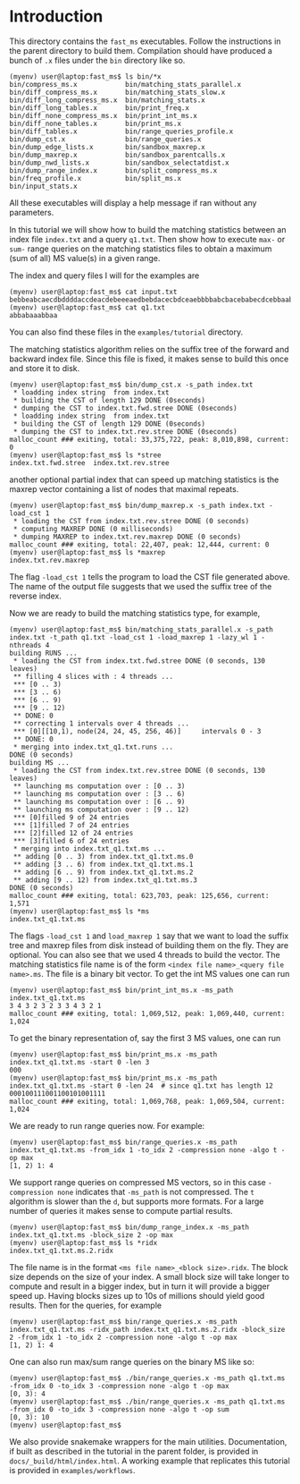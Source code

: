 # Introduction
This directory contains the `fast_ms` executables. Follow the instructions in
the parent directory to build them.
Compilation should have produced a bunch of `.x` files under the `bin` directory like so.

```
(myenv) user@laptop:fast_ms$ ls bin/*x
bin/compress_ms.x            bin/matching_stats_parallel.x
bin/diff_compress_ms.x       bin/matching_stats_slow.x
bin/diff_long_compress_ms.x  bin/matching_stats.x
bin/diff_long_tables.x       bin/print_freq.x
bin/diff_none_compress_ms.x  bin/print_int_ms.x
bin/diff_none_tables.x       bin/print_ms.x
bin/diff_tables.x            bin/range_queries_profile.x
bin/dump_cst.x               bin/range_queries.x
bin/dump_edge_lists.x        bin/sandbox_maxrep.x
bin/dump_maxrep.x            bin/sandbox_parentcalls.x
bin/dump_nwd_lists.x         bin/sandbox_selectatdist.x
bin/dump_range_index.x       bin/split_compress_ms.x
bin/freq_profile.x           bin/split_ms.x
bin/input_stats.x
```
All these executables will display a help message if ran without any parameters.

In this tutorial we will show how to build the matching statistics between an index file `index.txt`
and a query `q1.txt`. Then show how to execute `max-` or `sum-` range queries
on the matching statistics files to obtain a maximum (sum of all) MS value(s) in a given range.


The index and query files I will for the examples are
```
(myenv) user@laptop:fast_ms$ cat input.txt
bebbeabcaecdbddddaccdeacdebeeeaedbebdacecbdceaebbbbabcbacebabecdcebbaabdddaebbedbaccbdbadcaccdcdbeadabcbebddcdacdbeedcabbdcacdae
(myenv) user@laptop:fast_ms$ cat q1.txt
abbabaaabbaa
```
You can also find these files in the `examples/tutorial` directory.

The matching statistics algorithm relies on the suffix tree of the forward and backward index file. Since this file
is fixed, it makes sense to build this once and store it to disk.

```
(myenv) user@laptop:fast_ms$ bin/dump_cst.x -s_path index.txt
 * loadding index string  from index.txt 
 * building the CST of length 129 DONE (0seconds)
 * dumping the CST to index.txt.fwd.stree DONE (0seconds)
 * loadding index string  from index.txt 
 * building the CST of length 129 DONE (0seconds)
 * dumping the CST to index.txt.rev.stree DONE (0seconds)
malloc_count ### exiting, total: 33,375,722, peak: 8,010,898, current: 0
(myenv) user@laptop:fast_ms$ ls *stree
index.txt.fwd.stree  index.txt.rev.stree
```
another optional partial index that can speed up matching statistics is the maxrep vector containing
a list of nodes that maximal repeats.

```
(myenv) user@laptop:fast_ms$ bin/dump_maxrep.x -s_path index.txt -load_cst 1
 * loading the CST from index.txt.rev.stree DONE (0 seconds)
 * computing MAXREP DONE (0 milliseconds)
 * dumping MAXREP to index.txt.rev.maxrep DONE (0 seconds)
malloc_count ### exiting, total: 22,407, peak: 12,444, current: 0
(myenv) user@laptop:fast_ms$ ls *maxrep
index.txt.rev.maxrep
```

The flag `-load_cst 1` tells the program to load the CST file generated above. The name of the output file
suggests that we used the suffix tree of the reverse index.

Now we are ready to build the matching statistics type, for example,

```
(myenv) user@laptop:fast_ms$ bin/matching_stats_parallel.x -s_path index.txt -t_path q1.txt -load_cst 1 -load_maxrep 1 -lazy_wl 1 -nthreads 4
building RUNS ... 
 * loading the CST from index.txt.fwd.stree DONE (0 seconds, 130 leaves)
 ** filling 4 slices with : 4 threads ...
 *** [0 .. 3)
 *** [3 .. 6)
 *** [6 .. 9)
 *** [9 .. 12)
 ** DONE: 0
 ** correcting 1 intervals over 4 threads ... 
 *** [0][[10,1), node(24, 24, 45, 256, 46)]     intervals 0 - 3
 ** DONE: 0
 * merging into index.txt_q1.txt.runs ... 
DONE (0 seconds)
building MS ... 
 * loading the CST from index.txt.rev.stree DONE (0 seconds, 130 leaves)
 ** launching ms computation over : [0 .. 3)
 ** launching ms computation over : [3 .. 6)
 ** launching ms computation over : [6 .. 9)
 ** launching ms computation over : [9 .. 12)
 *** [0]filled 9 of 24 entries 
 *** [1]filled 7 of 24 entries 
 *** [2]filled 12 of 24 entries 
 *** [3]filled 6 of 24 entries 
 * merging into index.txt_q1.txt.ms ... 
 ** adding [0 .. 3) from index.txt_q1.txt.ms.0
 ** adding [3 .. 6) from index.txt_q1.txt.ms.1
 ** adding [6 .. 9) from index.txt_q1.txt.ms.2
 ** adding [9 .. 12) from index.txt_q1.txt.ms.3
DONE (0 seconds)
malloc_count ### exiting, total: 623,703, peak: 125,656, current: 1,571
(myenv) user@laptop:fast_ms$ ls *ms
index.txt_q1.txt.ms
```

The flags `-load_cst 1` and `load_maxrep 1` say that we want to load the suffix tree and maxrep files from disk instead of building them on the fly.
They are optional. You can also see that we used 4 threads to build the vector.
The matching statistics file name is of the form `<index file name>_<query file name>.ms`. The file 
is a binary bit vector. To get the int MS values one can run

```
(myenv) user@laptop:fast_ms$ bin/print_int_ms.x -ms_path index.txt_q1.txt.ms
3 4 3 2 3 2 3 3 4 3 2 1
malloc_count ### exiting, total: 1,069,512, peak: 1,069,440, current: 1,024
```

To get the binary representation of, say the first 3 MS values, one can run
```
(myenv) user@laptop:fast_ms$ bin/print_ms.x -ms_path index.txt_q1.txt.ms -start 0 -len 3
000
(myenv) user@laptop:fast_ms$ bin/print_ms.x -ms_path index.txt_q1.txt.ms -start 0 -len 24  # since q1.txt has length 12
000100111001100101001111
malloc_count ### exiting, total: 1,069,768, peak: 1,069,504, current: 1,024
```

We are ready to run range queries now. For example:

```
(myenv) user@laptop:fast_ms$ bin/range_queries.x -ms_path index.txt_q1.txt.ms -from_idx 1 -to_idx 2 -compression none -algo t -op max
[1, 2) 1: 4
```

We support range queries on compressed MS vectors, so in this case `-compression none` indicates that `-ms_path` is not compressed. The
`t` algorithm is slower than the `d`, but supports more formats. For a large number of queries it makes sense to compute partial
results.

```
(myenv) user@laptop:fast_ms$ bin/dump_range_index.x -ms_path index.txt_q1.txt.ms -block_size 2 -op max
(myenv) user@laptop:fast_ms$ ls *ridx
index.txt_q1.txt.ms.2.ridx
```
The file name is in the format `<ms file name>_<block size>.ridx`.
The block size depends on the size of your index. A small block size will take longer to compute
and result in a bigger index, but in turn it will provide a bigger speed up. Having blocks
sizes up to 10s of millions should yield good results.
Then for the queries, for example

```
(myenv) user@laptop:fast_ms$ bin/range_queries.x -ms_path index.txt_q1.txt.ms -ridx_path index.txt_q1.txt.ms.2.ridx -block_size 2 -from_idx 1 -to_idx 2 -compression none -algo t -op max
[1, 2) 1: 4
```


One can also run max/sum range queries on the binary MS like so:
```
(myenv) user@laptop:fast_ms$ ./bin/range_queries.x -ms_path q1.txt.ms -from_idx 0 -to_idx 3 -compression none -algo t -op max
[0, 3): 4
(myenv) user@laptop:fast_ms$ ./bin/range_queries.x -ms_path q1.txt.ms -from_idx 0 -to_idx 3 -compression none -algo t -op sum
[0, 3): 10
(myenv) user@laptop:fast_ms$
```

We also provide snakemake wrappers for the main utilities.
Documentation, if built as described in the tutorial in the parent
folder, is provided in `docs/_build/html/index.html`. A working
example that replicates this tutorial is provided in `examples/workflows`.
